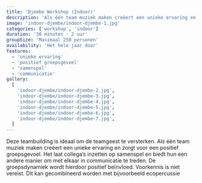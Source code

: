```yaml
---
title: 'Djembe Workshop (Indoor)'
description: 'Als één team muziek maken creëert een unieke ervaring en zorgt voor een positief groepsgevoel.'
image: 'indoor-djembe/indoor-djembe-1.jpg'
categories: ['workshop', 'indoor']
duration: '30 minuten - 2 uur'
groupSize: 'Maximaal 250 personen'
availability: 'Het hele jaar door'
features:
  - 'unieke ervaring'
  - 'positief groepsgevoel'
  - 'samenspel'
  - 'communicatie'
gallery:
  [
    'indoor-djembe/indoor-djembe-2.jpg',
    'indoor-djembe/indoor-djembe-3.jpg',
    'indoor-djembe/indoor-djembe-4.jpg',
    'indoor-djembe/indoor-djembe-5.jpg',
    'indoor-djembe/indoor-djembe-6.jpg',
    'indoor-djembe/indoor-djembe-7.jpg',
  ]
---
```


Deze teambuilding is ideaal om de teamgeest te versterken. Als één team muziek maken creëert een unieke ervaring en zorgt voor een positief groepsgevoel. Het laat collega’s inzetten op samenspel en biedt hun een andere manier om met elkaar in communicatie te treden. De groepsdynamiek wordt hierdoor positief beïnvloed. Voorkennis is niet vereist. Dit kan gecombineerd worden met bijvoorbeeld ecopercussie
